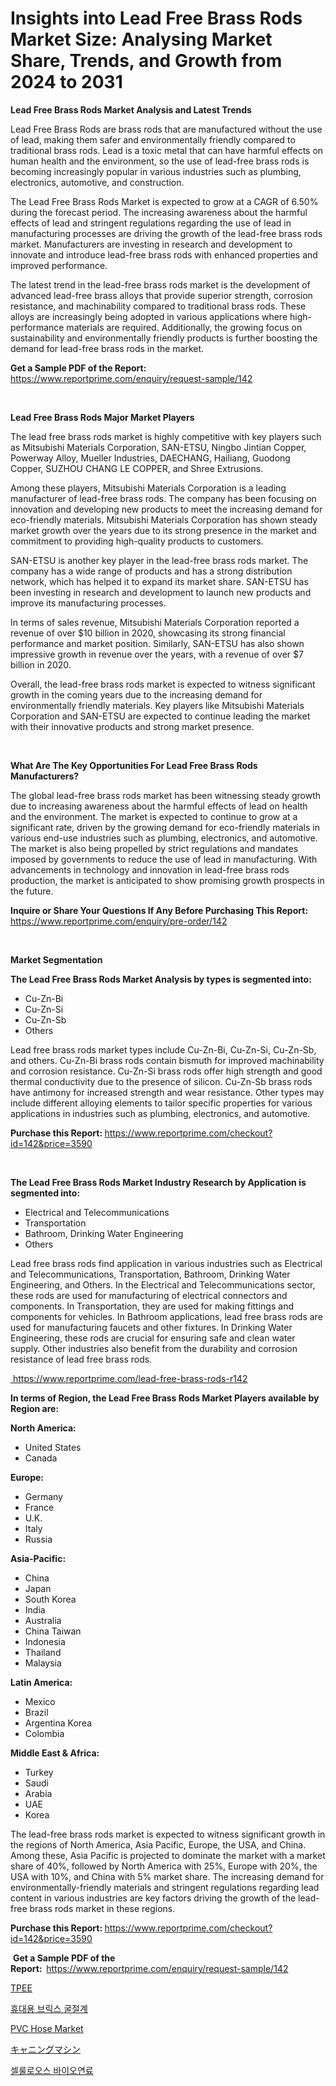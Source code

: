 <p><h1>Insights into Lead Free Brass Rods Market Size: Analysing Market Share, Trends, and Growth from 2024 to 2031</h1></p><p><strong>Lead Free Brass Rods Market Analysis and Latest Trends</strong></p>
<p><p>Lead Free Brass Rods are brass rods that are manufactured without the use of lead, making them safer and environmentally friendly compared to traditional brass rods. Lead is a toxic metal that can have harmful effects on human health and the environment, so the use of lead-free brass rods is becoming increasingly popular in various industries such as plumbing, electronics, automotive, and construction.</p><p>The Lead Free Brass Rods Market is expected to grow at a CAGR of 6.50% during the forecast period. The increasing awareness about the harmful effects of lead and stringent regulations regarding the use of lead in manufacturing processes are driving the growth of the lead-free brass rods market. Manufacturers are investing in research and development to innovate and introduce lead-free brass rods with enhanced properties and improved performance.</p><p>The latest trend in the lead-free brass rods market is the development of advanced lead-free brass alloys that provide superior strength, corrosion resistance, and machinability compared to traditional brass rods. These alloys are increasingly being adopted in various applications where high-performance materials are required. Additionally, the growing focus on sustainability and environmentally friendly products is further boosting the demand for lead-free brass rods in the market.</p></p>
<p><strong>Get a Sample PDF of the Report:&nbsp;</strong> <a href="https://www.reportprime.com/enquiry/request-sample/142">https://www.reportprime.com/enquiry/request-sample/142</a></p>
<p>&nbsp;</p>
<p><strong>Lead Free Brass Rods Major Market Players</strong></p>
<p><p>The lead free brass rods market is highly competitive with key players such as Mitsubishi Materials Corporation, SAN-ETSU, Ningbo Jintian Copper, Powerway Alloy, Mueller Industries, DAECHANG, Hailiang, Guodong Copper, SUZHOU CHANG LE COPPER, and Shree Extrusions. </p><p>Among these players, Mitsubishi Materials Corporation is a leading manufacturer of lead-free brass rods. The company has been focusing on innovation and developing new products to meet the increasing demand for eco-friendly materials. Mitsubishi Materials Corporation has shown steady market growth over the years due to its strong presence in the market and commitment to providing high-quality products to customers.</p><p>SAN-ETSU is another key player in the lead-free brass rods market. The company has a wide range of products and has a strong distribution network, which has helped it to expand its market share. SAN-ETSU has been investing in research and development to launch new products and improve its manufacturing processes. </p><p>In terms of sales revenue, Mitsubishi Materials Corporation reported a revenue of over $10 billion in 2020, showcasing its strong financial performance and market position. Similarly, SAN-ETSU has also shown impressive growth in revenue over the years, with a revenue of over $7 billion in 2020.</p><p>Overall, the lead-free brass rods market is expected to witness significant growth in the coming years due to the increasing demand for environmentally friendly materials. Key players like Mitsubishi Materials Corporation and SAN-ETSU are expected to continue leading the market with their innovative products and strong market presence.</p></p>
<p>&nbsp;</p>
<p><strong>What Are The Key Opportunities For Lead Free Brass Rods Manufacturers?</strong></p>
<p><p>The global lead-free brass rods market has been witnessing steady growth due to increasing awareness about the harmful effects of lead on health and the environment. The market is expected to continue to grow at a significant rate, driven by the growing demand for eco-friendly materials in various end-use industries such as plumbing, electronics, and automotive. The market is also being propelled by strict regulations and mandates imposed by governments to reduce the use of lead in manufacturing. With advancements in technology and innovation in lead-free brass rods production, the market is anticipated to show promising growth prospects in the future.</p></p>
<p><strong>Inquire or Share Your Questions If Any Before Purchasing This Report:</strong> <a href="https://www.reportprime.com/enquiry/pre-order/142">https://www.reportprime.com/enquiry/pre-order/142</a></p>
<p>&nbsp;</p>
<p><strong>Market Segmentation</strong></p>
<p><strong>The Lead Free Brass Rods Market Analysis by types is segmented into:</strong></p>
<p><ul><li>Cu-Zn-Bi</li><li>Cu-Zn-Si</li><li>Cu-Zn-Sb</li><li>Others</li></ul></p>
<p><p>Lead free brass rods market types include Cu-Zn-Bi, Cu-Zn-Si, Cu-Zn-Sb, and others. Cu-Zn-Bi brass rods contain bismuth for improved machinability and corrosion resistance. Cu-Zn-Si brass rods offer high strength and good thermal conductivity due to the presence of silicon. Cu-Zn-Sb brass rods have antimony for increased strength and wear resistance. Other types may include different alloying elements to tailor specific properties for various applications in industries such as plumbing, electronics, and automotive.</p></p>
<p><strong>Purchase this Report:&nbsp;</strong><a href="https://www.reportprime.com/checkout?id=142&price=3590">https://www.reportprime.com/checkout?id=142&price=3590</a></p>
<p>&nbsp;</p>
<p><strong>The Lead Free Brass Rods Market Industry Research by Application is segmented into:</strong></p>
<p><ul><li>Electrical and Telecommunications</li><li>Transportation</li><li>Bathroom, Drinking Water Engineering</li><li>Others</li></ul></p>
<p><p>Lead free brass rods find application in various industries such as Electrical and Telecommunications, Transportation, Bathroom, Drinking Water Engineering, and Others. In the Electrical and Telecommunications sector, these rods are used for manufacturing of electrical connectors and components. In Transportation, they are used for making fittings and components for vehicles. In Bathroom applications, lead free brass rods are used for manufacturing faucets and other fixtures. In Drinking Water Engineering, these rods are crucial for ensuring safe and clean water supply. Other industries also benefit from the durability and corrosion resistance of lead free brass rods.</p></p>
<p><a href="https://www.reportprime.com/lead-free-brass-rods-r142">&nbsp;https://www.reportprime.com/lead-free-brass-rods-r142</a></p>
<p><strong>In terms of Region, the Lead Free Brass Rods Market Players available by Region are:</strong></p>
<p>
    <p> <strong> North America: </strong>
        <ul>
            <li>United States</li>
            <li>Canada</li>
        </ul>
        </p> 
    <p> <strong> Europe: </strong>
        <ul>
            <li>Germany</li>
            <li>France</li>
            <li>U.K.</li>
            <li>Italy</li>
            <li>Russia</li>
        </ul>
        </p> 
    <p> <strong> Asia-Pacific: </strong>
        <ul>
            <li>China</li>
            <li>Japan</li>
            <li>South Korea</li>
            <li>India</li>
            <li>Australia</li>
            <li>China Taiwan</li>
            <li>Indonesia</li>
            <li>Thailand</li>
            <li>Malaysia</li>
        </ul>
        </p> 
    <p> <strong> Latin America: </strong>
        <ul>
            <li>Mexico</li>
            <li>Brazil</li>
            <li>Argentina Korea</li>
            <li>Colombia</li>
        </ul>
        </p> 
    <p> <strong> Middle East & Africa: </strong>
        <ul>
            <li>Turkey</li>
            <li>Saudi</li>
            <li>Arabia</li>
            <li>UAE</li>
            <li>Korea</li>
        </ul>
    </p>
    </p>
<p><p>The lead-free brass rods market is expected to witness significant growth in the regions of North America, Asia Pacific, Europe, the USA, and China. Among these, Asia Pacific is projected to dominate the market with a market share of 40%, followed by North America with 25%, Europe with 20%, the USA with 10%, and China with 5% market share. The increasing demand for environmentally-friendly materials and stringent regulations regarding lead content in various industries are key factors driving the growth of the lead-free brass rods market in these regions.</p></p>
<p><strong>Purchase this Report: </strong><a href="https://www.reportprime.com/checkout?id=142&price=3590">https://www.reportprime.com/checkout?id=142&price=3590</a></p>
<p>&nbsp;<strong>Get a Sample PDF of the Report:&nbsp;&nbsp;</strong><a href="https://www.reportprime.com/enquiry/request-sample/142">https://www.reportprime.com/enquiry/request-sample/142</a></p>
<p><strong></strong></p>
<p><p><a href="https://github.com/durgin521/Market-Research-Report-List-1/blob/main/392865267319.md">TPEE</a></p><p><a href="https://medium.com/@felipegrrady654556/%ED%9C%B4%EB%8C%80%EC%9A%A9-%EB%B8%8C%EB%A6%AD%EC%8A%A4-%EA%B5%B4%EC%A0%88%EA%B3%84-%EC%8B%9C%EC%9E%A5-%EA%B7%9C%EB%AA%A8-%EB%B0%8F-%EC%8B%9C%EC%9E%A5-%EB%8F%99%ED%96%A5-%EC%99%84%EC%A0%84%ED%95%9C-%EC%82%B0%EC%97%85-%EA%B0%9C%EC%9A%94-2024%EB%85%84%EB%B6%80%ED%84%B0-2031%EB%85%84%EA%B9%8C%EC%A7%80-9359358a97ba">휴대용 브릭스 굴절계</a></p><p><a href="https://github.com/nancykennedykellievqfqt2/Market-Research-Report-List-2/blob/main/pvc-hose-market.md">PVC Hose Market</a></p><p><a href="https://medium.com/@addyserr7687/%E7%BC%B6%E8%A9%B0%E6%A9%9F%E5%B8%82%E5%A0%B4-2031%E5%B9%B4%E3%81%BE%E3%81%A7%E3%81%AE%E5%8B%95%E5%90%91-%E4%BA%88%E6%B8%AC-%E7%AB%B6%E4%BA%89%E5%88%86%E6%9E%90-9a41dc006ca1">キャニングマシン</a></p><p><a href="https://medium.com/@daveblock56/%EC%85%80%EB%A3%B0%EB%A1%9C%EC%A7%81-%EB%B0%94%EC%9D%B4%EC%98%A4-%EC%97%B0%EB%A3%8C-%EC%8B%9C%EC%9E%A5-2031%EB%85%84%EA%B9%8C%EC%A7%80%EC%9D%98-%ED%8A%B8%EB%A0%8C%EB%93%9C-%EC%98%88%EC%B8%A1-%EB%B0%8F-%EA%B2%BD%EC%9F%81-%EB%B6%84%EC%84%9D-a1b6ee3b21a5">셀룰로오스 바이오연료</a></p></p>